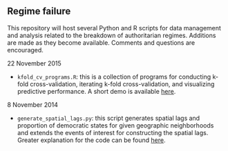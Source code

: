 ## Regime failure

This repository will host several Python and R scripts for data management and analysis related to the breakdown of authoritarian regimes. Additions are made as they become available. Comments and questions are encouraged. 

22 November 2015

- `kfold_cv_programs.R`: this is a collection of programs for conducting k-fold cross-validation, iterating k-fold cross-validation, and visualizing predictive performance. A short demo is available [here](http://www.thomaswbrawner.com/cross-validation.html 'k-fold CV demo').
 
8 November 2014

- `generate_spatial_lags.py`: this script generates spatial lags and proportion of democratic states for given geographic neighborhoods and extends the events of interest for constructing the spatial lags. Greater explanation for the code can be found [here](http://www.thomaswbrawner.com/spatiotemporal-lags.html 'Spatial lags explanation').



